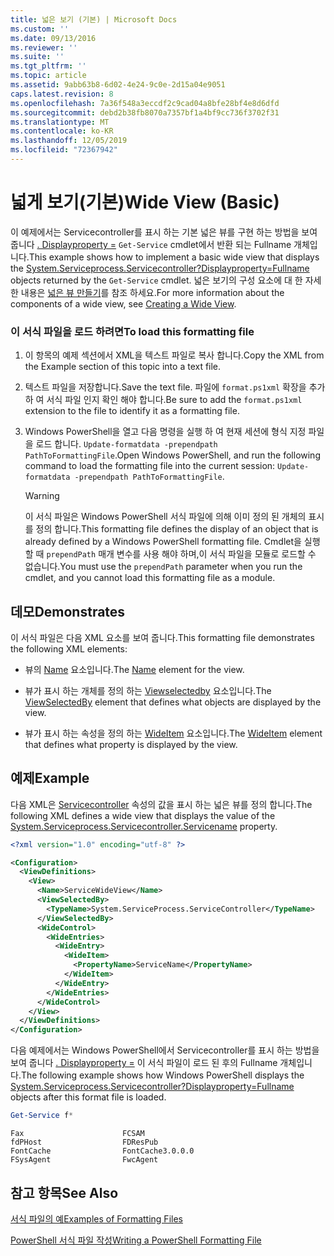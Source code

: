 ```yaml
---
title: 넓은 보기 (기본) | Microsoft Docs
ms.custom: ''
ms.date: 09/13/2016
ms.reviewer: ''
ms.suite: ''
ms.tgt_pltfrm: ''
ms.topic: article
ms.assetid: 9abb63b8-6d02-4e24-9c0e-2d15a04e9051
caps.latest.revision: 8
ms.openlocfilehash: 7a36f548a3eccdf2c9cad04a8bfe28bf4e8d6dfd
ms.sourcegitcommit: debd2b38fb8070a7357bf1a4bf9cc736f3702f31
ms.translationtype: MT
ms.contentlocale: ko-KR
ms.lasthandoff: 12/05/2019
ms.locfileid: "72367942"
---
```

# <a name="wide-view-basic"></a><span data-ttu-id="b787e-102">넓게 보기(기본)</span><span class="sxs-lookup"><span data-stu-id="b787e-102">Wide View (Basic)</span></span>

<span data-ttu-id="b787e-103">이 예제에서는 Servicecontroller를 표시 하는 기본 넓은 뷰를 구현 하는 방법을 보여 줍니다 [. Displayproperty =](/dotnet/api/System.ServiceProcess.ServiceController) `Get-Service` cmdlet에서 반환 되는 Fullname 개체입니다.</span><span class="sxs-lookup"><span data-stu-id="b787e-103">This example shows how to implement a basic wide view that displays the [System.Serviceprocess.Servicecontroller?Displayproperty=Fullname](/dotnet/api/System.ServiceProcess.ServiceController) objects returned by the `Get-Service` cmdlet.</span></span> <span data-ttu-id="b787e-104">넓은 보기의 구성 요소에 대 한 자세한 내용은 [넓은 뷰 만들기](./creating-a-wide-view.md)를 참조 하세요.</span><span class="sxs-lookup"><span data-stu-id="b787e-104">For more information about the components of a wide view, see [Creating a Wide View](./creating-a-wide-view.md).</span></span>

### <a name="to-load-this-formatting-file"></a><span data-ttu-id="b787e-105">이 서식 파일을 로드 하려면</span><span class="sxs-lookup"><span data-stu-id="b787e-105">To load this formatting file</span></span>

1. <span data-ttu-id="b787e-106">이 항목의 예제 섹션에서 XML을 텍스트 파일로 복사 합니다.</span><span class="sxs-lookup"><span data-stu-id="b787e-106">Copy the XML from the Example section of this topic into a text file.</span></span>

2. <span data-ttu-id="b787e-107">텍스트 파일을 저장합니다.</span><span class="sxs-lookup"><span data-stu-id="b787e-107">Save the text file.</span></span> <span data-ttu-id="b787e-108">파일에 `format.ps1xml` 확장을 추가 하 여 서식 파일 인지 확인 해야 합니다.</span><span class="sxs-lookup"><span data-stu-id="b787e-108">Be sure to add the `format.ps1xml` extension to the file to identify it as a formatting file.</span></span>

3. <span data-ttu-id="b787e-109">Windows PowerShell을 열고 다음 명령을 실행 하 여 현재 세션에 형식 지정 파일을 로드 합니다. `Update-formatdata -prependpath PathToFormattingFile`.</span><span class="sxs-lookup"><span data-stu-id="b787e-109">Open Windows PowerShell, and run the following command to load the formatting file into the current session: `Update-formatdata -prependpath PathToFormattingFile`.</span></span>

   > [!WARNING]
   > <span data-ttu-id="b787e-110">이 서식 파일은 Windows PowerShell 서식 파일에 의해 이미 정의 된 개체의 표시를 정의 합니다.</span><span class="sxs-lookup"><span data-stu-id="b787e-110">This formatting file defines the display of an object that is already defined by a Windows PowerShell formatting file.</span></span> <span data-ttu-id="b787e-111">Cmdlet을 실행할 때 `prependPath` 매개 변수를 사용 해야 하며,이 서식 파일을 모듈로 로드할 수 없습니다.</span><span class="sxs-lookup"><span data-stu-id="b787e-111">You must use the `prependPath` parameter when you run the cmdlet, and you cannot load this formatting file as a module.</span></span>

## <a name="demonstrates"></a><span data-ttu-id="b787e-112">데모</span><span class="sxs-lookup"><span data-stu-id="b787e-112">Demonstrates</span></span>

<span data-ttu-id="b787e-113">이 서식 파일은 다음 XML 요소를 보여 줍니다.</span><span class="sxs-lookup"><span data-stu-id="b787e-113">This formatting file demonstrates the following XML elements:</span></span>

- <span data-ttu-id="b787e-114">뷰의 [Name](./name-element-for-view-format.md) 요소입니다.</span><span class="sxs-lookup"><span data-stu-id="b787e-114">The [Name](./name-element-for-view-format.md) element for the view.</span></span>

- <span data-ttu-id="b787e-115">뷰가 표시 하는 개체를 정의 하는 [Viewselectedby](./viewselectedby-element-format.md) 요소입니다.</span><span class="sxs-lookup"><span data-stu-id="b787e-115">The [ViewSelectedBy](./viewselectedby-element-format.md) element that defines what objects are displayed by the view.</span></span>

- <span data-ttu-id="b787e-116">뷰가 표시 하는 속성을 정의 하는 [WideItem](./wideitem-element-for-widecontrol-format.md) 요소입니다.</span><span class="sxs-lookup"><span data-stu-id="b787e-116">The [WideItem](./wideitem-element-for-widecontrol-format.md) element that defines what property is displayed by the view.</span></span>

## <a name="example"></a><span data-ttu-id="b787e-117">예제</span><span class="sxs-lookup"><span data-stu-id="b787e-117">Example</span></span>

<span data-ttu-id="b787e-118">다음 XML은 [Servicecontroller](/dotnet/api/System.ServiceProcess.ServiceController.ServiceName) 속성의 값을 표시 하는 넓은 뷰를 정의 합니다.</span><span class="sxs-lookup"><span data-stu-id="b787e-118">The following XML defines a wide view that displays the value of the [System.Serviceprocess.Servicecontroller.Servicename](/dotnet/api/System.ServiceProcess.ServiceController.ServiceName) property.</span></span>

```xml
<?xml version="1.0" encoding="utf-8" ?>

<Configuration>
  <ViewDefinitions>
    <View>
      <Name>ServiceWideView</Name>
      <ViewSelectedBy>
        <TypeName>System.ServiceProcess.ServiceController</TypeName>
      </ViewSelectedBy>
      <WideControl>
        <WideEntries>
          <WideEntry>
            <WideItem>
              <PropertyName>ServiceName</PropertyName>
            </WideItem>
          </WideEntry>
        </WideEntries>
      </WideControl>
    </View>
  </ViewDefinitions>
</Configuration>
```

<span data-ttu-id="b787e-119">다음 예제에서는 Windows PowerShell에서 Servicecontroller를 표시 하는 방법을 보여 줍니다 [. Displayproperty =](/dotnet/api/System.ServiceProcess.ServiceController) 이 서식 파일이 로드 된 후의 Fullname 개체입니다.</span><span class="sxs-lookup"><span data-stu-id="b787e-119">The following example shows how Windows PowerShell displays the [System.Serviceprocess.Servicecontroller?Displayproperty=Fullname](/dotnet/api/System.ServiceProcess.ServiceController) objects after this format file is loaded.</span></span>

```powershell
Get-Service f*
```

```output
Fax                      FCSAM
fdPHost                  FDResPub
FontCache                FontCache3.0.0.0
FSysAgent                FwcAgent
```

## <a name="see-also"></a><span data-ttu-id="b787e-120">참고 항목</span><span class="sxs-lookup"><span data-stu-id="b787e-120">See Also</span></span>

[<span data-ttu-id="b787e-121">서식 파일의 예</span><span class="sxs-lookup"><span data-stu-id="b787e-121">Examples of Formatting Files</span></span>](./examples-of-formatting-files.md)

[<span data-ttu-id="b787e-122">PowerShell 서식 파일 작성</span><span class="sxs-lookup"><span data-stu-id="b787e-122">Writing a PowerShell Formatting File</span></span>](./writing-a-powershell-formatting-file.md)
